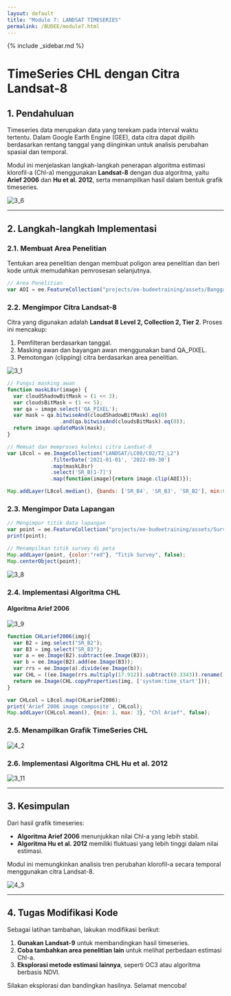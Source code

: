 ```yaml
---
layout: default
title: "Module 7: LANDSAT TIMESERIES"
permalink: /BUDEE/module7.html
---
```


{% include _sidebar.md %}

# TimeSeries CHL dengan Citra Landsat-8

## 1. Pendahuluan
Timeseries data merupakan data yang terekam pada interval waktu tertentu. Dalam Google Earth Engine (GEE), data citra dapat dipilih berdasarkan rentang tanggal yang diinginkan untuk analisis perubahan spasial dan temporal.

Modul ini menjelaskan langkah-langkah penerapan algoritma estimasi klorofil-a (Chl-a) menggunakan **Landsat-8** dengan dua algoritma, yaitu **Arief 2006** dan **Hu et al. 2012**, serta menampilkan hasil dalam bentuk grafik timeseries.

![3_6](https://github.com/manessa-md/BUDEE/assets/108891611/d5a72016-90a1-4b55-a187-b3fcf34355d2)

---

## 2. Langkah-langkah Implementasi

### 2.1. Membuat Area Penelitian
Tentukan area penelitian dengan membuat poligon area penelitian dan beri kode untuk memudahkan pemrosesan selanjutnya.
```javascript
// Area Penelitian
var AOI = ee.FeatureCollection("projects/ee-budeetraining/assets/Banggai_area"); // Ganti sesuai aset Anda
```

### 2.2. Mengimpor Citra Landsat-8
Citra yang digunakan adalah **Landsat 8 Level 2, Collection 2, Tier 2**. Proses ini mencakup:
1. Pemfilteran berdasarkan tanggal.
2. Masking awan dan bayangan awan menggunakan band QA_PIXEL.
3. Pemotongan (clipping) citra berdasarkan area penelitian.

![3_1](https://github.com/manessa-md/BUDEE/assets/108891611/50b8ea11-a0e4-42b5-a933-8024b87e765b)

```javascript
// Fungsi masking awan
function maskL8sr(image) {
  var cloudShadowBitMask = (1 << 3);
  var cloudsBitMask = (1 << 5);
  var qa = image.select('QA_PIXEL');
  var mask = qa.bitwiseAnd(cloudShadowBitMask).eq(0)
                 .and(qa.bitwiseAnd(cloudsBitMask).eq(0));
  return image.updateMask(mask);
}

// Memuat dan memproses koleksi citra Landsat-8
var L8col = ee.ImageCollection("LANDSAT/LC08/C02/T2_L2")
              .filterDate('2021-01-01', '2022-09-30')
              .map(maskL8sr)
              .select('SR_B[1-7]')
              .map(function(image){return image.clip(AOI)});

Map.addLayer(L8col.median(), {bands: ['SR_B4', 'SR_B3', 'SR_B2'], min:0, max: 0.3}, "RGB Landsat", false);
```

### 2.3. Mengimpor Data Lapangan
```javascript
// Mengimpor titik data lapangan
var point = ee.FeatureCollection("projects/ee-budeetraining/assets/Survey_point");
print(point);

// Menampilkan titik survey di peta
Map.addLayer(point, {color:"red"}, "Titik Survey", false);
Map.centerObject(point);
```

![3_8](https://github.com/manessa-md/BUDEE/assets/108891611/24a7d901-b981-458e-87ef-80484f8bb553)

### 2.4. Implementasi Algoritma CHL
#### Algoritma Arief 2006

![3_9](https://github.com/manessa-md/BUDEE/assets/108891611/ee940a85-1b04-4f70-a5e2-0539e10f57f5)

```javascript
function CHLarief2006(img){
  var B2 = img.select("SR_B2");
  var B3 = img.select("SR_B3");
  var a = ee.Image(B2).subtract(ee.Image(B3));
  var b = ee.Image(B2).add(ee.Image(B3));
  var rrs = ee.Image(a).divide(ee.Image(b));
  var CHL = ((ee.Image(rrs.multiply(17.912)).subtract(0.3343)).rename('CHLarief2006'));
  return ee.Image(CHL.copyProperties(img, ['system:time_start']));
}

var CHLcol = L8col.map(CHLarief2006);
print('Arief 2006 image composite', CHLcol);
Map.addLayer(CHLcol.mean(), {min: 1, max: 3}, "Chl Arief", false);
```

### 2.5. Menampilkan Grafik TimeSeries CHL

![4_2](https://github.com/manessa-md/BUDEE/assets/108891611/1144d8a0-7dc0-4aae-9086-aa81303326bc)

### 2.6. Implementasi Algoritma CHL Hu et al. 2012

![3_11](https://github.com/manessa-md/BUDEE/assets/108891611/199a131e-5ce9-45cd-8ce2-65a07bff4af0)

---

## 3. Kesimpulan
Dari hasil grafik timeseries:
- **Algoritma Arief 2006** menunjukkan nilai Chl-a yang lebih stabil.
- **Algoritma Hu et al. 2012** memiliki fluktuasi yang lebih tinggi dalam nilai estimasi.

Modul ini memungkinkan analisis tren perubahan klorofil-a secara temporal menggunakan citra Landsat-8.

![4_3](https://github.com/manessa-md/BUDEE/assets/108891611/7fbe2279-97c7-4780-bbaa-882710f2d5a3)

---

## 4. Tugas Modifikasi Kode
Sebagai latihan tambahan, lakukan modifikasi berikut:
1. **Gunakan Landsat-9** untuk membandingkan hasil timeseries.
2. **Coba tambahkan area penelitian lain** untuk melihat perbedaan estimasi Chl-a.
3. **Eksplorasi metode estimasi lainnya**, seperti OC3 atau algoritma berbasis NDVI.

Silakan eksplorasi dan bandingkan hasilnya. Selamat mencoba!


